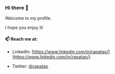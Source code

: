 ### Hi there 👋

Welcome to my profile.

I hope you enjoy it!

#### 📫 Reach me at:

- LinkedIn: [https://www.linkedin.com/in/rapatao/](https://www.linkedin.com/in/rapatao/)

- Twitter: [@rapatao](https://twitter.com/rapatao/)

<!--
**rapatao/rapatao** is a ✨ _special_ ✨ repository because its `README.md` (this file) appears on your GitHub profile.

Here are some ideas to get you started:

- 🔭 I’m currently working on ...
- 🌱 I’m currently learning ...
- 👯 I’m looking to collaborate on ...
- 🤔 I’m looking for help with ...
- 💬 Ask me about ...
- 📫 How to reach me: ...
- 😄 Pronouns: ...
- ⚡ Fun fact: ...
-->
